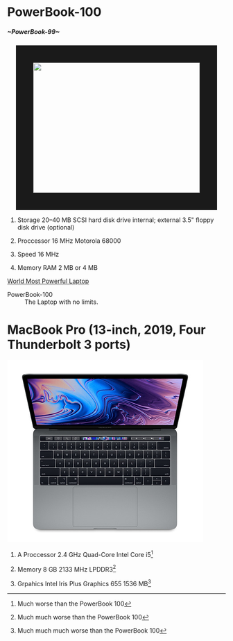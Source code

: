# PowerBook-100
##### ~PowerBook-99~


<p align="center">
<img src="https://upload.wikimedia.org/wikipedia/commons/5/58/Powerbook_100_pose.jpg" width="384" height="300" border="40"/>
</p>




1. Storage 20–40 MB SCSI hard disk drive internal; external 3.5" floppy disk drive (optional)

2. Proccessor 16 MHz Motorola 68000

3. Speed 16 MHz

4. Memory RAM 2 MB or 4 MB 


[World Most Powerful Laptop](https://en.wikipedia.org/wiki/PowerBook_100 "World Most Powerful Laptop")

<dl>
  <dt>PowerBook-100</dt>
  <dd>The Laptop with no limits.</dd>

# MacBook Pro (13-inch, 2019, Four Thunderbolt 3 ports)

![](mac.jpeg)


1. A Proccessor 2.4 GHz Quad-Core Intel Core i5[^1]

2. Memory 8 GB 2133 MHz LPDDR3[^2]

3. Grpahics Intel Iris Plus Graphics 655 1536 MB[^3]

[^1]: Much worse than the PowerBook 100


[^2]: Much much worse than the PowerBook 100


[^3]: Much much much worse than the PowerBook 100
